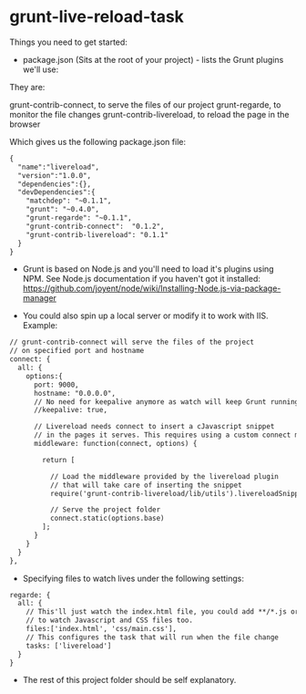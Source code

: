 # grunt-live-reload-task


Things you need to get started:

* package.json (Sits at the root of your project) - lists the Grunt plugins we'll use:

They are:

grunt-contrib-connect, to serve the files of our project
grunt-regarde, to monitor the file changes
grunt-contrib-livereload, to reload the page in the browser


Which gives us the following package.json file:

```html
{
  "name":"livereload",
  "version":"1.0.0",
  "dependencies":{},
  "devDependencies":{
    "matchdep": "~0.1.1",
    "grunt": "~0.4.0",
    "grunt-regarde": "~0.1.1",
    "grunt-contrib-connect":  "0.1.2",
    "grunt-contrib-livereload": "0.1.1"
  }
}
```

* Grunt is based on Node.js and you'll need to load it's plugins using NPM. See Node.js documentation if you haven't got it installed:
https://github.com/joyent/node/wiki/Installing-Node.js-via-package-manager

* You could also spin up a local server or modify it to work with IIS. Example:

```html
// grunt-contrib-connect will serve the files of the project
// on specified port and hostname
connect: {
  all: {
    options:{
      port: 9000,
      hostname: "0.0.0.0",
      // No need for keepalive anymore as watch will keep Grunt running
      //keepalive: true,

      // Livereload needs connect to insert a cJavascript snippet
      // in the pages it serves. This requires using a custom connect middleware
      middleware: function(connect, options) {

        return [

          // Load the middleware provided by the livereload plugin
          // that will take care of inserting the snippet
          require('grunt-contrib-livereload/lib/utils').livereloadSnippet,

          // Serve the project folder
          connect.static(options.base)
        ];
      }
    }
  }
},
```

* Specifying files to watch lives under the following settings:

```html
regarde: {
  all: {
    // This'll just watch the index.html file, you could add **/*.js or **/*.css
    // to watch Javascript and CSS files too.
    files:['index.html', 'css/main.css'],
    // This configures the task that will run when the file change
    tasks: ['livereload']
  }
}
```

* The rest of this project folder should be self explanatory.